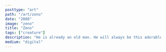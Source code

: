 ```yaml
---
posttype: "art"
path: "/art/zeno"
date: "2008"
image: "zeno"
title: "Zeno"
tags: ["creature"]
description: "He is already an old man. He will always be this adorable."
medium: "digital"
---
```

